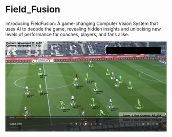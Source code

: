 # Field_Fusion
Introducing FieldFusion:  A game-changing Computer Vision System that uses AI to decode the game, revealing hidden insights and unlocking  new levels of performance for coaches, players, and fans alike.



![Screenshot](output_videos/screenshot.png)
